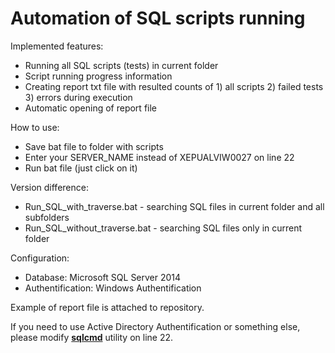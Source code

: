 # Automation of SQL scripts running

Implemented features:
  * Running all SQL scripts (tests) in current folder
  * Script running progress information
  * Creating report txt file with resulted counts of 1) all scripts 2) failed tests 3) errors during execution
  * Automatic opening of report file

How to use:
  * Save bat file to folder with scripts
  * Enter your SERVER_NAME instead of XEPUALVIW0027 on line 22
  * Run bat file (just click on it)

Version difference:
  * Run_SQL_with_traverse.bat - searching SQL files in current folder and all subfolders
  * Run_SQL_without_traverse.bat - searching SQL files only in current folder

Configuration:
  * Database: Microsoft SQL Server 2014
  * Authentification: Windows Authentification

Example of report file is attached to repository.

If you need to use Active Directory Authentification or something else, please modify **[sqlcmd](https://docs.microsoft.com/en-us/sql/tools/sqlcmd-utility?view=sql-server-2017)** utility on line 22.
  
